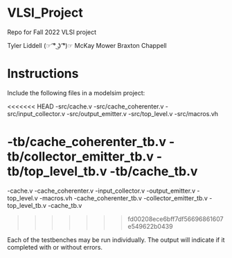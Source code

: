 # VLSI_Project
Repo for Fall 2022 VLSI project

Tyler Liddell (☞ ͡° ͜ʖ ͡°)☞
McKay Mower
Braxton Chappell 

# Instructions
Include the following files in a modelsim project:

<<<<<<< HEAD
-src/cache.v
-src/cache_coherenter.v
-src/input_collector.v
-src/output_emitter.v
-src/top_level.v
-src/macros.vh

-tb/cache_coherenter_tb.v
-tb/collector_emitter_tb.v
-tb/top_level_tb.v
-tb/cache_tb.v
=======
-cache.v
-cache_coherenter.v
-input_collector.v
-output_emitter.v
-top_level.v
-macros.vh
-cache_coherenter_tb.v
-collector_emitter_tb.v
-top_level_tb.v
-cache_tb.v
>>>>>>> fd00208ece6bff7df56696861607e549622b0439

Each of the testbenches may be run individually. The output will indicate if it completed with or without errors.
